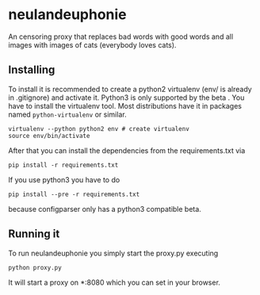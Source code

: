 # neulandeuphonie
An censoring proxy that replaces bad words with good words and all images with images of cats (everybody loves cats).

## Installing
To install it is recommended to create a python2 virtualenv (env/ is already in .gitignore) and activate it. Python3 is only supported by the beta . You have to install the virtualenv tool. Most distributions have it in packages named ```python-virtualenv``` or similar. 

    virtualenv --python python2 env # create virtualenv
    source env/bin/activate

After that you can install the dependencies from the requirements.txt via

    pip install -r requirements.txt

If you use python3 you have to do

    pip install --pre -r requirements.txt
    
because configparser only has a python3 compatible beta.

## Running it
To run neulandeuphonie you simply start the proxy.py executing
    
    python proxy.py

It will start a proxy on *:8080 which you can set in your browser.